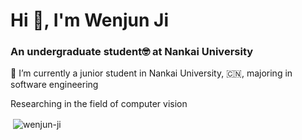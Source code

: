 <h1 align="left">Hi 👋, I'm Wenjun Ji</h1>
<h3 align="left">An undergraduate student🤓 at Nankai University</h3>
🏫 I’m currently a junior student in Nankai University, 🇨🇳, majoring in software engineering

Researching in the field of computer vision

<p>&nbsp;<img align="center" src="https://github-readme-stats.vercel.app/api?username=wenjun-ji&show_icons=true&locale=en" alt="wenjun-ji" /></p>
